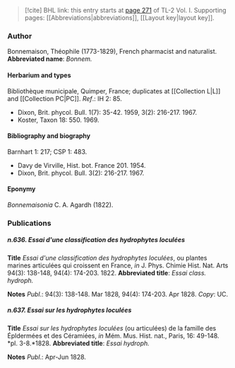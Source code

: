 > [!cite] BHL link: this entry starts at [page 271](https://www.biodiversitylibrary.org/page/33120402) of TL-2 Vol. I.
> Supporting pages: [[Abbreviations|abbreviations]], [[Layout key|layout key]].

### Author

Bonnemaison, Théophile (1773-1829), French pharmacist and naturalist. 
**Abbreviated name**: *Bonnem.*

#### Herbarium and types

Bibliothèque municipale, Quimper, France; duplicates at [[Collection L|L]] and [[Collection PC|PC]].
*Ref*.: IH 2: 85.
- Dixon, Brit. phycol. Bull. 1(7): 35-42. 1959, 3(2): 216-217. 1967.
- Koster, Taxon 18: 550. 1969.

#### Bibliography and biography

Barnhart 1: 217; CSP 1: 483.
- Davy de Virville, Hist. bot. France 201. 1954.
- Dixon, Brit. phycol. Bull. 3(2): 216-217. 1967.

#### Eponymy

*Bonnemaisonia* C. A. Agardh (1822).

### Publications

##### n.636. Essai d'une classification des hydrophytes loculées

**Title**
*Essai d'une classification des hydrophytes loculées*, ou plantes marines articulées qui croissent en France, *in* J. Phys. Chimie Hist. Nat. Arts 94(3): 138-148, 94(4): 174-203. 1822.
**Abbreviated title**: *Essai class. hydroph.*

**Notes**
*Publ*.: 94(3): 138-148. Mar 1828, 94(4): 174-203. Apr 1828. *Copy*: UC.

##### n.637. Essai sur les hydrophytes loculées

**Title**
*Essai sur les hydrophytes loculées* (ou articulées) de la famille des Épldermées et des Céramiées, *in* Mém. Mus. Hist. nat., Paris, 16: 49-148. *pl. 3-8.*1828.
**Abbreviated title**: *Essai hydroph.*

**Notes**
*Publ*.: Apr-Jun 1828.

